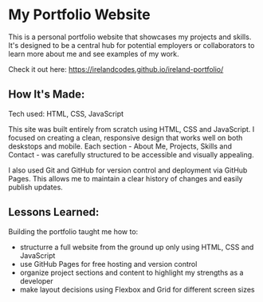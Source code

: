 # My Portfolio Website
This is a personal portfolio website that showcases my projects and skills. It's designed to be a central hub for potential employers or collaborators to learn more about me and see examples of my work.

Check it out here: https://irelandcodes.github.io/ireland-portfolio/

## How It's Made:
Tech used: HTML, CSS, JavaScript

This site was built entirely from scratch using HTML, CSS and JavaScript. I focused on creating a clean, responsive design that works well on both deskstops and mobile. Each section - About Me, Projects, Skills and Contact - was carefully structured to be accessible and visually appealing.

I also used Git and GitHub for version control and deployment via GitHub Pages. This allows me to maintain a clear history of changes and easily publish updates.

## Lessons Learned:
Building the portfolio taught me how to:
- structurre a full website from the ground up only using HTML, CSS and JavaScript
- use GitHub Pages for free hosting and version control
- organize project sections and content to highlight my strengths as a developer
- make layout decisions using Flexbox and Grid for different screen sizes

